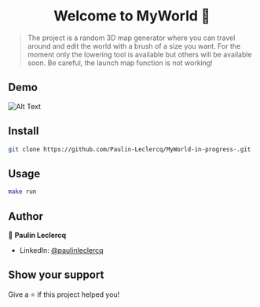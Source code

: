 <h1 align="center">Welcome to MyWorld 👋</h1>

> The project is a random 3D map generator where you can travel around
> and edit the world with a brush of a size you want.
> For the moment only the lowering tool is available but others will be available soon.
> Be careful, the launch map function is not working!

## Demo

![Alt Text](https://https://github.com/Paulin-Leclercq/MyWorld-in-progress-/blob/main/world.gif)

## Install

```sh
git clone https://github.com/Paulin-Leclercq/MyWorld-in-progress-.git
```

## Usage

```sh
make run
```

## Author

👤 **Paulin Leclercq**

* LinkedIn: [@paulinleclercq](https://www.linkedin.com/in/paulinleclercq/)

## Show your support

Give a ⭐️ if this project helped you!
